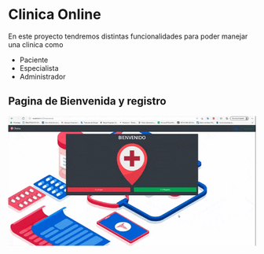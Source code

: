 # Clinica Online

<p>En este proyecto tendremos distintas funcionalidades para poder manejar una clinica como</p>

<ul>
<li>Paciente</li>
<li>Especialista</li>
<li>Administrador</li>
</ul>


<h2>Pagina de Bienvenida y registro</h2>

<img src="./Readme/registro.gif" >



